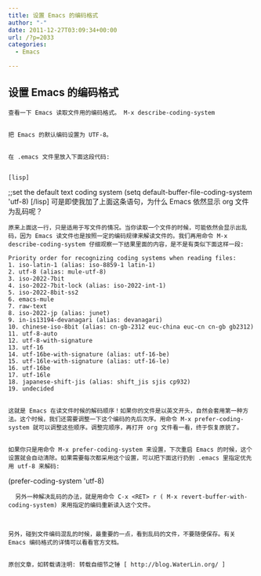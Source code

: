 ```yaml
---
title: 设置 Emacs 的编码格式
author: "-"
date: 2011-12-27T03:09:34+00:00
url: /?p=2033
categories:
  - Emacs

---
```

## 设置 Emacs 的编码格式

  
    查看一下 Emacs 读取文件用的编码格式。 M-x describe-coding-system
  
  
    把 Emacs 的默认编码设置为 UTF-8。
  
  
    在 .emacs 文件里放入下面这段代码: 
  
  
    [lisp]
 ;;set the default text coding system
 (setq default-buffer-file-coding-system 'utf-8)
 [/lisp]
 可是即使我加了上面这条语句，为什么 Emacs 依然显示 org 文件为乱码呢？
  
  
    原来上面这一行，只是适用于写文件的情况。当你读取一个文件的时候，可能依然会显示出乱码，因为 Emacs 读文件也是按照一定的编码规律来解读文件的。我们再用命令 M-x describe-coding-system 仔细观察一下结果里面的内容，是不是有类似下面这样一段: 
  
    Priority order for recognizing coding systems when reading files:
    1. iso-latin-1 (alias: iso-8859-1 latin-1)
    2. utf-8 (alias: mule-utf-8)
    3. iso-2022-7bit
    4. iso-2022-7bit-lock (alias: iso-2022-int-1)
    5. iso-2022-8bit-ss2
    6. emacs-mule
    7. raw-text
    8. iso-2022-jp (alias: junet)
    9. in-is13194-devanagari (alias: devanagari)
    10. chinese-iso-8bit (alias: cn-gb-2312 euc-china euc-cn cn-gb gb2312)
    11. utf-8-auto
    12. utf-8-with-signature
    13. utf-16
    14. utf-16be-with-signature (alias: utf-16-be)
    15. utf-16le-with-signature (alias: utf-16-le)
    16. utf-16be
    17. utf-16le
    18. japanese-shift-jis (alias: shift_jis sjis cp932)
    19. undecided
  
  
    这就是 Emacs 在读文件时候的解码顺序！如果你的文件是以英文开头，自然会套用第一种方法。这个时候，我们还需要调整一下这个编码的先后次序。用命令 M-x prefer-coding-system 就可以调整这些顺序。调整完顺序，再打开 org 文件看一看，终于恢复原貌了。
  
  
    如果你只是用命令 M-x prefer-coding-system 来设置，下次重启 Emacs 的时候，这个设置就会自动清除。如果需要每次都采用这个设置，可以把下面这行扔到 .emacs 里指定优先用 utf-8 来解码: 
  
  (prefer-coding-system 'utf-8)
  
 
      另外一种解决乱码的办法，就是用命令 C-x <RET> r ( M-x revert-buffer-with-coding-system) 来用指定的编码重新读入这个文件。
 
  
  
    另外，碰到文件编码混乱的时候，最重要的一点，看到乱码的文件，不要随便保存。有关 Emacs 编码格式的详情可以看看官方文档。
  
  
    原创文章，如转载请注明: 转载自细节之锤 [ http://blog.WaterLin.org/ ]
  
